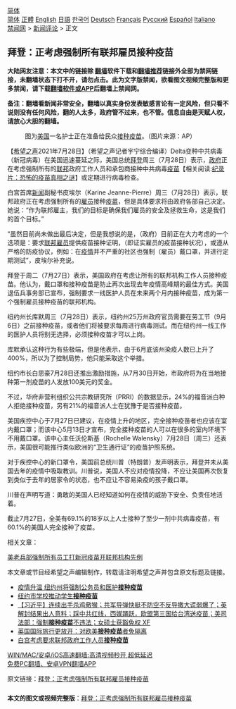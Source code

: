  <!-- 面包屑导航 --> <div class="breadcrumb"><!-- GTranslate: https://gtranslate.io/ -->  <div class="switcher notranslate">  <div class="selected">  <a href="#" onclick="return false;"> 简体</a>  </div>  <div class="option">  <a href="https://www.bannedbook.org" onclick="doGTranslate('zh-CN|zh-CN');jQuery('div.switcher div.selected a').html(jQuery(this).html());return false;" title="简体中文" class="nturl selected"> 简体</a>  <a href="https://www.bannedbook.org/zh-tw/" onclick="doGTranslate('zh-CN|zh-TW');jQuery('div.switcher div.selected a').html(jQuery(this).html());return false;" title="繁體中文" class="nturl"> 正體</a>  <a href="https://www.bannedbook.org/en/" onclick="doGTranslate('zh-CN|en');jQuery('div.switcher div.selected a').html(jQuery(this).html());return false;" title="English" class="nturl"> English</a>  <a href="https://www.bannedbook.org/ja/" onclick="doGTranslate('zh-CN|ja');jQuery('div.switcher div.selected a').html(jQuery(this).html());return false;" title="日本語" class="nturl"> 日語</a>  <a href="https://www.bannedbook.org/ko/" onclick="doGTranslate('zh-CN|ko');jQuery('div.switcher div.selected a').html(jQuery(this).html());return false;" title="한국어" class="nturl"> 한국어</a>  <a href="https://www.bannedbook.org/de/" onclick="doGTranslate('zh-CN|de');jQuery('div.switcher div.selected a').html(jQuery(this).html());return false;" title="Deutsch" class="nturl"> Deutsch</a>  <a href="https://www.bannedbook.org/fr/" onclick="doGTranslate('zh-CN|fr');jQuery('div.switcher div.selected a').html(jQuery(this).html());return false;" title="Français" class="nturl"> Français</a>  <a href="https://www.bannedbook.org/ru/" onclick="doGTranslate('zh-CN|ru');jQuery('div.switcher div.selected a').html(jQuery(this).html());return false;" title="Русский" class="nturl"> Русский</a>  <a href="https://www.bannedbook.org/es/" onclick="doGTranslate('zh-CN|es');jQuery('div.switcher div.selected a').html(jQuery(this).html());return false;" title="Español" class="nturl"> Español</a>  <a href="https://www.bannedbook.org/it/" onclick="doGTranslate('zh-CN|it');jQuery('div.switcher div.selected a').html(jQuery(this).html());return false;" title="Italiano" class="nturl"> Italiano</a>  </div>  </div>      <div class='breadcrumb-sub'><!-- Breadcrumb NavXT 6.3.0 --> <a href="https://www.bannedbook.org/" class="home">禁闻网</a> &gt; <a href="https://www.bannedbook.org/bnews/comments/" class="category">新闻评论</a> &gt; 正文</div></div><h2>拜登：正考虑强制所有联邦雇员接种疫苗</h2> <p class="notice"><b>大陆网友注意：本文中的链接除 <a href="https://github.com/bannedbook/fanqiang" >翻墙</a>软件下载和<a href="https://github.com/killgcd/justmysocks/blob/master/README.md">翻墙推荐</a>链接外全部为禁网链接，未翻墙状态下打不开，请勿点击。此为文字版禁闻，欲看图文视频完整版和更多禁闻，请下载<a href="https://github.com/bannedbook/fanqiang">翻墙软件或APP</a>后翻墙上禁闻网。</p><p>备注：翻墙看新闻非常安全，翻墙以真实身份发表敏感言论有一定风险，但只看不说则没有任何风险，翻的人太多，政府管不过来，也不管。信息自由是天赋人权，请放心大胆的翻墙。</b></p>  <div class="entry"> <figure><figcaption>图为<a href="https://www.bannedbook.org/bnews/tag/%e7%be%8e%e5%9b%bd/" class="st_tag internal_tag" rel="tag" title="标签 美国 下的日志">美国</a>一名护士正在准备给民众<a href="https://www.bannedbook.org/bnews/tag/%E6%8E%A5%E7%A7%8D%E7%96%AB%E8%8B%97/" class="st_tag internal_tag" rel="tag" title="标签 接种疫苗 下的日志">接种疫苗</a>。（图片来源：AP）</figcaption></figure> <p>【<span class='wp_keywordlink_affiliate'><a href="https://www.soundofhope.org" title="希望之声" target="_blank">希望之声</a></span>2021年7月28日】（希望之声记者宇宁综合编译）Delta变种中共病毒（新冠病毒）在美国迅速蔓延之际，美国总统<a href="https://www.bannedbook.org/bnews/tag/%e6%8b%9c%e7%99%bb/" class="st_tag internal_tag" rel="tag" title="标签 拜登 下的日志">拜登</a>周三（7月28日）表示，<a href="https://www.bannedbook.org/bnews/tag/%e6%94%bf%e5%ba%9c/" class="st_tag internal_tag" rel="tag" title="标签 政府 下的日志">政府</a>正在考虑强制所有的<a href="https://www.bannedbook.org/bnews/tag/%E8%81%94%E9%82%A6/" class="st_tag internal_tag" rel="tag" title="标签 联邦 下的日志">联邦</a>政府工作人员和承包商接种中共病毒<span class='wp_keywordlink'><a href="https://www.bannedbook.org/bnews/tculture/20160630/551027.html" title="疫苗" target="_blank">疫苗</a></span>【相关阅读:<a href='https://www.bannedbook.org/bnews/topimagenews/20180408/925060.html' target='_blank'>纪录片：恐怖的疫苗真相之谜</a>】或定期进行病毒检查。</p> <p>白宫首席<span class='wp_keywordlink_affiliate'><a href="https://www.bannedbook.org/" title="新闻">新闻</a></span>副秘书皮埃尔（Karine Jeanne-Pierre）周三（7月28日）表示，联邦政府正在考虑强制所有的<a href="https://www.bannedbook.org/bnews/tag/%E9%9B%87%E5%91%98/" class="st_tag internal_tag" rel="tag" title="标签 雇员 下的日志">雇员</a>接种<a href="https://www.bannedbook.org/bnews/tag/%e7%96%ab%e8%8b%97/" class="st_tag internal_tag" rel="tag" title="标签 疫苗 下的日志">疫苗</a>，但是具体要求将由政府各部自己决定。她说：“作为联邦雇主，我们的目标是确保我们雇员的安全及拯救生命，这是我们的首个目标。”</p> <p>“虽然目前尚未做出最后决定，但是我想说的是，（政府）目前正在大力考虑的一个选项是：要求<a href="https://www.bannedbook.org/bnews/tag/%E8%81%94%E9%82%A6%E9%9B%87%E5%91%98/" class="st_tag internal_tag" rel="tag" title="标签 联邦雇员 下的日志">联邦雇员</a>提供疫苗接种证明，（即证实雇员的疫苗接种状况），或遵从严格的防疫协议，例如：在<a href="https://www.bannedbook.org/bnews/tag/%E7%96%AB%E6%83%85/" class="st_tag internal_tag" rel="tag" title="标签 疫情 下的日志">疫情</a>并不严重的社区也强制（雇员）戴口罩，并进行定期测试”，皮埃尔补充说。</p> <p>拜登于周二（7月27日）表示，美国政府在考虑让所有的联邦机构工作人员接种疫苗。他认为，戴口罩和接种疫苗是防止再次出现去年疫情高峰期的最佳方式。美国退伍兵事务部已宣布，强制要求一线医护人员在未来两个月内接种疫苗，成为第一个强制雇员接种疫苗的联邦机构。</p>  <p>纽约州长库默周三（7月28日）表示，纽约州25万州政府官员需要在劳工节（9月6日）之前接种疫苗，或者他们将被要求每周进行病毒测试。而在纽约州一线工作的医护人员将别无选择，必须接种疫苗才可以上岗。</p> <p>库默承认这种行为有些极端，但是他表示，由于6月底该州染疫人数已上升了400%，所以为了控制局势，他只能采取这个举措。</p> <p>纽约市长白思豪7月28日还推出激励措施，从7月30日开始，市政府将为在当地接种第一剂疫苗的人发放100美元的奖金。</p> <p>不过，华府非营利组织公共宗教研究所（PRRI）的数据显示，24%的福音派白种人拒绝接种疫苗，另有21%的福音派人士在犹豫于是否接种疫苗。</p>  <p>美国疾控中心于7月27日已建议，在疫情上升的地区，完全接种疫苗者也应该在室内戴口罩；而该中心5月13日才宣布，完全接种疫苗的人可以在很多的室内环境下不用戴口罩。该中心主任沃伦斯基（Rochelle Walensky）7月28日（周三）还表示，美国很可能推行类似欧洲的“卫生通行证”的疫苗护照系统。</p> <p>对于疾控中心的新口罩令，美国前总统川普（特朗普）发声明表示，拜登并未从美国去年的疫情中吸取教训。川普说，美国人不应对疫情投降，不应让美国再次恢复到类似于去年的居家令的状态，也不应让不容易染疫的孩子戴口罩。</p> <p>川普在声明写道：勇敢的美国人已经知道如何在疫情的威胁下安全、负责任地活着。</p> <p>截止7月27日，全美有69.1%的18岁以上人士接种了至少一剂中共病毒疫苗，有60.1%的美国人完全接种了疫苗。</p>  <p>相关文章：</p> <p><a data-ved="2ahUKEwjk7s_xjYfyAhUw63MBHSc5AcQQFnoECAQQAw" href="https://www.soundofhope.org/post/529445?lang=b5" ping="/url?sa=t&amp;source=web&amp;rct=j&amp;url=https://www.soundofhope.org/post/529445%3Flang%3Db5&amp;ved=2ahUKEwjk7s_xjYfyAhUw63MBHSc5AcQQFnoECAQQAw">美老兵部强制所有员工打新冠疫苗开联邦机构先例</a></p> <p>本文章或节目经希望之声编辑制作，转载请注明希望之声并包含原文标题及链接。 </p> <ul class='op-related-articles' title='相关阅读'> <li><a href='https://www.bannedbook.org/bnews/bannedvideo/20210729/1596196.html' target='_blank'>疫情升温 纽约州将强制公务员和医护<b>接种疫苗</b></a></li> <li><a href='https://www.bannedbook.org/bnews/worldnews/usa/20210729/1596101.html' target='_blank'>纽约市学校推动学生<b>接种疫苗</b></a></li> <li><a href='https://www.bannedbook.org/bnews/bannedvideo/20210729/1596069.html' target='_blank'>【习近平】连续出手杀鸡儆猴；共军导弹快艇不防空不反导撒大谎弱爆了；英解封结果出人意料；踩中共红线，西媒踊跃，欧盟第三国给台湾送疫苗；美司法部：强制<b>接种疫苗</b>不违法；女硕士获豁免权 XF</a></li> <li><a href='https://www.bannedbook.org/bnews/comments/20210729/1596008.html' target='_blank'>英国国际旅行更放开：对欧美<b>接种疫苗</b>者免隔离</a></li> <li><a href='https://www.bannedbook.org/bnews/worldnews/usa/20210728/1595820.html' target='_blank'>白宫考虑要求联邦政府工作人员<b>接种疫苗</b></a></li> </ul> <p class="texttj"> <a href="https://github.com/bannedbook/fanqiang/wiki/V2ray%E6%9C%BA%E5%9C%BA" target="_blank">WIN/MAC/安卓/iOS高速翻墙:高清视频秒开,超低延迟</a><br/> <a href="https://github.com/bannedbook/fanqiang/wiki/%E7%A6%81%E9%97%BB%E7%BD%91%E5%AE%89%E5%8D%93%E7%BF%BB%E5%A2%99%E6%96%B0%E9%97%BBAPP" target="_blank">免费PC翻墙、安卓VPN翻墙APP</a></p> <p>原文链接：<a class="src_link"  href="https://www.soundofhope.org/post/530156" target="_blank">拜登：正考虑强制所有联邦雇员接种疫苗</a></p><a name='sharetosocial'></a>  <div style="margin-bottom:5px;padding-bottom:5px;clear:both"> <div id="archive-pix-1" class="banner-ads"> <!-- AuctionX Display platform tag START --> <div id="26318x728x90x621x_ADSLOT2" clicktrack="%%CLICK_URL_ESC%%"></div> <!-- AuctionX Display platform tag END --> </div> <div id="archive-pix-2" class="banner-ads"> <!-- AuctionX Display platform tag START --> <div id="26315x300x250x621x_ADSLOT2" clicktrack="%%CLICK_URL_ESC%%"></div> <!-- AuctionX Display platform tag END --> </div> </div>  <div id="archive-pix-1" class="banner-ads"> <!-- AuctionX Display platform tag START --> <div id="26318x728x90x621x_ADSLOT3" clicktrack="%%CLICK_URL_ESC%%"></div> <!-- AuctionX Display platform tag END --> </div> <div><b>本文的图文或视频完整版</b>：<a href='https://www.bannedbook.org/bnews/comments/20210729/1596278.html'>拜登：正考虑强制所有联邦雇员接种疫苗</a></div>  </div><!--END ENTRY--> 